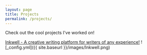 ```yaml
---
layout: page
title: Projects
permalink: /projects/
---
```


Check out the cool projects I've worked on!

[Inkwell - A creative writing platform for writers of any experience!](http://inkwell.henryng.co/)
![_config.yml]({{ site.baseurl }}/images/Inkwell.png)
